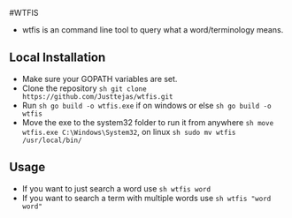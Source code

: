 #WTFIS
- wtfis is an command line tool to query what a word/terminology means.
  
## Local Installation

- Make sure your GOPATH variables are set.
- Clone the repository ```sh git clone https://github.com/Justtejas/wtfis.git```
- Run ```sh go build -o wtfis.exe``` if on windows or else ```sh go build -o wtfis```
- Move the exe to the system32 folder to run it from anywhere ```sh move wtfis.exe C:\Windows\System32```, on linux ```sh sudo mv wtfis /usr/local/bin/```

## Usage
- If you want to just search a word use ```sh wtfis word```
- If you want to search a term with multiple words use ```sh wtfis "word word"```